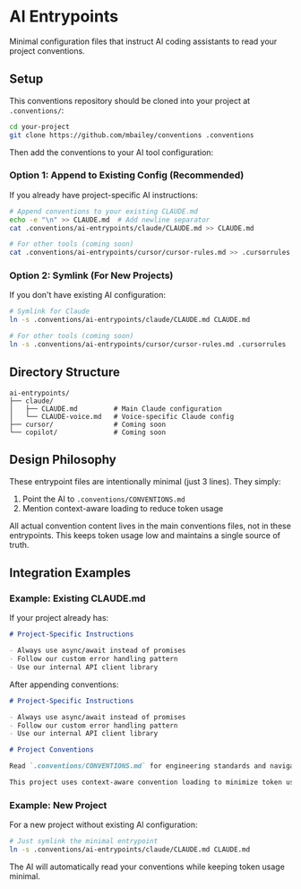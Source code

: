 # AI Entrypoints

Minimal configuration files that instruct AI coding assistants to read your project conventions.

## Setup

This conventions repository should be cloned into your project at `.conventions/`:

```bash
cd your-project
git clone https://github.com/mbailey/conventions .conventions
```

Then add the conventions to your AI tool configuration:

### Option 1: Append to Existing Config (Recommended)

If you already have project-specific AI instructions:

```bash
# Append conventions to your existing CLAUDE.md
echo -e "\n" >> CLAUDE.md  # Add newline separator
cat .conventions/ai-entrypoints/claude/CLAUDE.md >> CLAUDE.md

# For other tools (coming soon)
cat .conventions/ai-entrypoints/cursor/cursor-rules.md >> .cursorrules
```

### Option 2: Symlink (For New Projects)

If you don't have existing AI configuration:

```bash
# Symlink for Claude
ln -s .conventions/ai-entrypoints/claude/CLAUDE.md CLAUDE.md

# For other tools (coming soon)
ln -s .conventions/ai-entrypoints/cursor/cursor-rules.md .cursorrules
```

## Directory Structure

```
ai-entrypoints/
├── claude/
│   ├── CLAUDE.md         # Main Claude configuration
│   └── CLAUDE-voice.md   # Voice-specific Claude config
├── cursor/               # Coming soon
└── copilot/              # Coming soon
```

## Design Philosophy

These entrypoint files are intentionally minimal (just 3 lines). They simply:
1. Point the AI to `.conventions/CONVENTIONS.md`
2. Mention context-aware loading to reduce token usage

All actual convention content lives in the main conventions files, not in these entrypoints. This keeps token usage low and maintains a single source of truth.

## Integration Examples

### Example: Existing CLAUDE.md

If your project already has:
```markdown
# Project-Specific Instructions

- Always use async/await instead of promises
- Follow our custom error handling pattern
- Use our internal API client library
```

After appending conventions:
```markdown
# Project-Specific Instructions

- Always use async/await instead of promises
- Follow our custom error handling pattern
- Use our internal API client library

# Project Conventions

Read `.conventions/CONVENTIONS.md` for engineering standards and navigation instructions.

This project uses context-aware convention loading to minimize token usage.
```

### Example: New Project

For a new project without existing AI configuration:
```bash
# Just symlink the minimal entrypoint
ln -s .conventions/ai-entrypoints/claude/CLAUDE.md CLAUDE.md
```

The AI will automatically read your conventions while keeping token usage minimal.